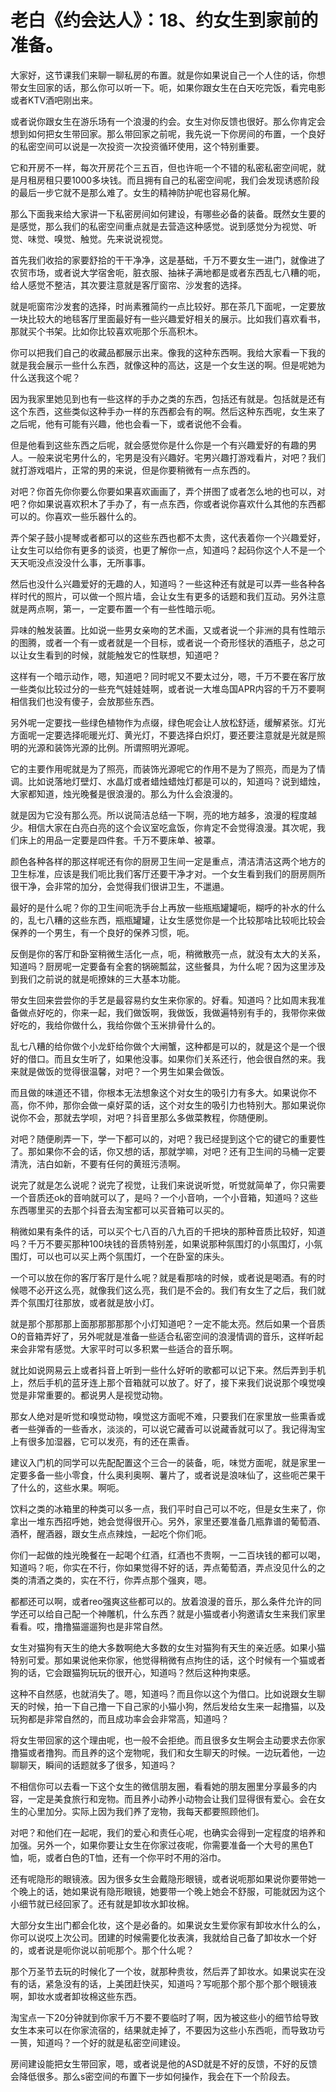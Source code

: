 # 老白《约会达人》：18、约女生到家前的准备。

大家好，这节课我们来聊一聊私房的布置。就是你如果说自己一个人住的话，你想带女生回家的话，那么你可以听一下。呃，如果你跟女生在白天吃完饭，看完电影或者KTV酒吧刚出来。

或者说你跟女生在游乐场有一个浪漫的约会。女生对你反馈也很好。那么你肯定会想到如何把女生带回家。那么带回家之前呢，我先说一下你房间的布置，一个良好的私密空间可以说是一次投资一次投资循环使用，这个特别重要。

它和开房不一样，每次开房花个三五百，但也许呃一个不错的私密私密空间呢，就是月租房租只要1000多块钱。而且拥有自己的私密空间呢，我们会发现诱惑阶段的最后一步它就不是那么难了。女生的精神防护呢也容易化解。

那么下面我来给大家讲一下私密房间如何建设，有哪些必备的装备。既然女生要的是感觉，那么我们的私密空间重点就是去营造这种感觉。说到感觉分为视觉、听觉、味觉、嗅觉、触觉。先来说说视觉。

首先我们收拾的家要舒拾的干干净净，这是基础，千万不要女生一进门，就像进了农贸市场，或者说大学宿舍呃，脏衣服、抽袜子满地都是或者东西乱七八糟的呃，给人感觉不整洁，其次要注意就是客厅窗帘、沙发套的选择。

就是呃窗帘沙发套的选择，时尚素雅简约一点比较好。那在茶几下面呢，一定要放一块比较大的地毯客厅里面最好有一些兴趣爱好相关的展示。比如我们喜欢看书，那就买个书架。比如你比较喜欢呃那个乐高积木。

你可以把我们自己的收藏品都展示出来。像我的这种东西啊。我给大家看一下我的就是我会展示一些什么东西，就像这种的高达，这是一个女生送的啊。但是呢她为什么送我这个呢？

因为我家里她见到也有一些这样的手办之类的东西，包括还有就是。包括就是还有这个东西，这些类似这种手办一样的东西都会有的啊。然后这种东西呢，女生来了之后呢，他有可能有兴趣，他也会看一下，或者说他不会看。

但是他看到这些东西之后呢，就会感觉你是什么你是一个有兴趣爱好的有趣的男人。一般来说宅男什么的，宅男是没有兴趣好。宅男兴趣打游戏看片，对吧？我们就打游戏唱片，正常的男的来说，但是你要稍微有一点东西的。

对吧？你首先你你要么你要如果喜欢画画了，弄个拼图了或者怎么地的也可以，对吧？你如果说喜欢积木了手办了，有一点东西，你或者说你喜欢什么其他的东西都可以的。你喜欢一些乐器什么的。

弄个架子鼓小提琴或者都可以的这些东西也都不太贵，这代表着你一个兴趣爱好，让女生可以给你有更多的谈资，也更了解你一点，知道吗？起码你这个人不是一个天天呃没点没没什么事，无所事事。

然后也没什么兴趣爱好的无趣的人，知道吗？一些这种还有就是可以弄一些各种各样时代的照片，可以做一个照片墙，会让女生有更多的话题和我们互动。另外注意就是两点啊，第一，一定要布置一个有一些性暗示呃。

异味的触发装置。比如说一些男女亲吻的艺术画，又或者说一个非洲的具有性暗示的图腾，或者一个有一或者就是一个目标，或者说一个奇形怪状的酒瓶子，总之可以让女生看到的时候，就能触发它的性联想，知道吧？

这样有一个暗示动作，嗯，知道吧？同时呢又不要太过分，嗯，千万不要在客厅放一些类似比较过分的一些充气娃娃娃啊，或者说一大堆岛国APR内容的千万不要啊相信我们也没有傻子，会放那些东西。

另外呢一定要找一些绿色植物作为点缀，绿色呢会让人放松舒适，缓解紧张。灯光方面呢一定要选择呃暖光灯、黄光灯，不要选择白炽灯，要还要注意就是光就是照明的光源和装饰光源的比例。所谓照明光源呢。

它的主要作用呢就是为了照亮，而装饰光源呢它的作用不是为了照亮，而是为了情调。比如说落地灯壁灯、水晶灯或者蜡烛蜡烛灯都是可以的，知道吗？说到蜡烛，大家都知道，烛光晚餐是很浪漫的。那么为什么会浪漫的。

就是因为它没有那么亮。所以说简洁总结一下啊，亮的地方越多，浪漫的程度越少。相信大家在白亮白亮的这个会议室吃盒饭，你肯定不会觉得浪漫。其次呢，我们床上的用品一定要是四件套。千万不要床单、被罩。

颜色各种各样的那这样呢还有你的厨房卫生间一定是重点，清洁清洁这两个地方的卫生标准，应该是我们呃比我们客厅还要干净才对。一个女生看到我们的厨房厕所很干净，会非常的加分，会觉得我们很讲卫生，不邋遢。

最好的是什么呢？你的卫生间呃洗手台上再放一些瓶瓶罐罐呃，糊呼的补水的什么的，乱七八糟的这些东西，瓶瓶罐罐，让女生感觉你是一个比较那啥比较呃比较会保养的一个男生，有一个良好的保养习惯，呃。

反倒是你的客厅和卧室稍微生活化一点，呃，稍微散亮一点，就没有太大的关系，知道吗？厨房呢一定要备有全套的锅碗瓢盆，这些餐具，为什么呢？因为这里涉及到我们之前说的就是呃撩妹的三大基本功能。

带女生回来尝尝你的手艺是最容易约女生来你家的。好看。知道吗？比如周末我准备做点好吃的，你来一起，我们做饭啊，我做饭，我做遍特别有手的，我带你来做好吃的，我给你做什么，我给你做个玉米排骨什么的。

乱七八糟的给你做个小龙虾给你做个大闸蟹，这种都是可以的，就是这个是一个很好的借口。而且女生听了，如果他没事。如果你们关系还行，他会很自然的来。我来就是做饭的觉得很温馨，对吧？一个男生如果会做饭。

而且做的味道还不错，你根本无法想象这个对女生的吸引力有多大。如果说你不高，你不帅，那你会做一桌好菜的话，这个对女生的吸引力也特别大。那如果说你说你不会，那就去学呗，对吧？抖音里那么多做菜教程，你随便刷。

对吧？随便刷弄一下，学一下都可以的，对吧？我已经提到这个它的键它的重要性了。那如果你不会的话，你又想的话，那就学嘛，对吧？还有卫生间的马桶一定要清洗，洁白如新，不要有任何的黄班污渍啊。

说完了就是怎么说呢？说完了视觉，让我们来说说听觉，听觉就简单了，你只需要一个音质还ok的音响就可以了，是吗？一个小音响，一个小音箱，知道吗？这些东西哪里买的去那个抖音去淘宝都可以买音箱可以买的。

稍微如果有条件的话，可以买个七八百的八九百的千把块的那种音质比较好，知道吗？千万不要买那种100块钱的音质特别差，如果说那种氛围灯的小氛围灯，小氛围灯，可以也可以买上两个氛围灯，一个在卧室的床头。

一个可以放在你的客厅客厅是什么呢？就是看那啥的时候，或者说是喝酒。有的时候嗯不必开这么亮，就像我们这么亮，我们是不会的。我们有女生了之后，我们就弄个氛围灯往那放，或者就是放小灯。

就是那个那那那上面那那那那那个小灯知道吧？一定不能太亮。然后如果一个音质O的音箱弄好了，另外呢就是准备一些适合私密空间的浪漫情调的音乐，这样听起来会非常有感觉。大家平时可以多积累一些适合的音乐啊。

就比如说网易云上或者抖音上听到一些什么好听的歌都可以记下来。然后弄到手机上，然后手机的蓝牙连上那个音箱就可以放了。好了，接下来我们说说那个嗅觉嗅觉是非常重要的。都说男人是视觉动物。

那女人绝对是听觉和嗅觉动物，嗅觉这方面呢不难，只要我们在家里放一些熏香或者一些弹香的一些香水，淡淡的，可以说它藏香可以说藏香就可以了。我记得淘宝上有很多加湿器，它可以发亮，有的还在熏香。

建议入门机的同学可以先配配置这个三合一的装备，呃，味觉方面呢，就是家里一定要多备一些小零食，什么奥利奥啊、薯片了，或者说是浪味仙了，这些呃芒果干了什么的，这些水果。啊呃。

饮料之类的冰箱里的种类可以多一点，我们平时自己可以不吃，但是女生来了，你拿出一堆东西招呼她，她会觉得很开心。另外，家里还要准备几瓶靠谱的葡萄酒、酒杯，醒酒器，跟女生点点辣烛，一起吃个你们呃。

你们一起做的烛光晚餐在一起喝个红酒，红酒也不贵啊，一二百块钱的都可以喝，知道吗？呃，你实在不行，你如果觉得不好的话，弄点葡萄酒，弄点没见什么的之类的清酒之类的，实在不行，你弄点那个强爽，嗯。

都都还可以啊，或者reo强爽这些都可以的。放着浪漫的音乐，那么条件允许的同学还可以给自己配一个神雕机，什么东西？就是小猫或者小狗邀请女生来我们家里看看。哎，撸撸猫遛遛狗也是非常自然。

女生对猫狗有天生的绝大多数啊绝大多数的女生对猫狗有天生的亲近感。如果小猫特别可爱。那如果说他来你家，他觉得稍微有点拘住的话，这个时候有一个猫或者狗的话，它会跟猫狗玩玩的很开心，知道吗？然后这种拘束感。

这种不自然感，也就消失了。嗯，知道吗？而且你以这个为借口。比如说跟女生聊天的时候，拍一下自己撸一下自己家的小猫小狗，然后发给女生来一起撸猫，以及玩狗都是非常自然的，而且成功率会会非常高，知道吗？

将女生带回家的这个理由呢，也一般不会拒绝。而且很多女生啊会主动要求去你家撸猫或者撸狗。而且养的这个宠物呢，我们和女生聊天的时候。一边玩着他，一边聊聊天，瞬间的话题就多了很多，知道吗？

不相信你可以去看一下这个女生的微信朋友圈，看看她的朋友圈里分享最多的内容，一定是美食旅行和宠物。而且养小动养小动物会让我们显得很有爱心。会在女生的心里加分。实际上因为我们养了宠物，我每天都要照顾他们。

对吧？和他们在一起呢，我们的爱心和责任心呢，也确实会得到一定程度的培养和加强。另外一个，如果你要让女生在你家过夜呢，你需要准备一个大号的黑色T恤，呃，或者白色的T恤，还有一个你平时不用的浴巾。

还有呢隐形的眼镜液。因为很多女生会戴隐形眼镜，或者说呃那如果说你要带她一个晚上的话，她如果说有隐形眼镜，她要带一个晚上她会不舒服，可能就因为这个小细节就已经回家了。还有就是卸妆水卸妆棉。

大部分女生出门都会化妆，这个是必备的。如果说女生爱你家有卸妆水什么的么，你可以说哎上次公司。团建的时候需要化妆表演，我就给自己备了卸妆水一个好的，或者说是呃你说以前呃那个。那个什么呢？

那个万圣节去玩的时候化了一个妆，就那种贵妆，然后弄了卸妆水。如果说实在没有的话，紧急没有的话，上美团赶快买，知道吗？写呃那个那个那个那个眼镜液啊，卸妆水或者卸妆棉这些东西。

淘宝点一下20分钟就到你家千万不要不要临时了啊，因为被这些小的细节给导致女生本来可以在你家流宿的，结果就走掉了，不要因为这些小东西呃，而导致功亏一篑，知道吗？一个好的就是私密空间建设。

房间建设能把女生带回家，嗯，或者说是他的ASD就是不好的反馈，不好的反馈会降低很多。那么s密空间的布置下一步如何操作，我会在下一个阶段去。

